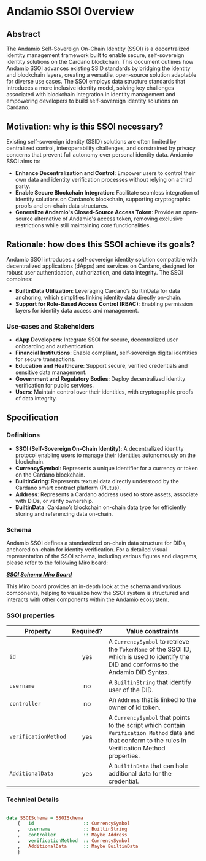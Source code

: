 # Andamio SSOI Overview

## Abstract

The Andamio Self-Sovereign On-Chain Identity (SSOI) is a decentralized identity management framework built to enable secure, self-sovereign identity solutions on the Cardano blockchain. This document outlines how Andamio SSOI advances existing SSID standards by bridging the identity and blockchain layers, creating a versatile, open-source solution adaptable for diverse use cases. The SSOI employs data structure standards that introduces a more inclusive identity model, solving key challenges associated with blockchain integration in identity management and empowering developers to build self-sovereign identity solutions on Cardano.

## Motivation: why is this SSOI necessary?

Existing self-sovereign identity (SSID) solutions are often limited by centralized control, interoperability challenges, and constrained by privacy concerns that prevent full autonomy over personal identity data. Andamio SSOI aims to:

- **Enhance Decentralization and Control**: Empower users to control their own data and identity verification processes without relying on a third party.
- **Enable Secure Blockchain Integration**: Facilitate seamless integration of identity solutions on Cardano's blockchain, supporting cryptographic proofs and on-chain data structures.
- **Generalize Andamio's Closed-Source Access Token**: Provide an open-source alternative of Andamio's access token, removing exclusive restrictions while still maintaining core functionalities.

## Rationale: how does this SSOI achieve its goals?

Andamio SSOI introduces a self-sovereign identity solution compatible with decentralized applications (dApps) and services on Cardano, designed for robust user authentication, authorization, and data integrity. The SSOI combines:

- **BuiltinData Utilization**: Leveraging Cardano’s BuiltinData for data anchoring, which simplifies linking identity data directly on-chain.
- **Support for Role-Based Access Control (RBAC)**: Enabling permission layers for identity data access and management.

### Use-cases and Stakeholders

- **dApp Developers**: Integrate SSOI for secure, decentralized user onboarding and authentication.
- **Financial Institutions**: Enable compliant, self-sovereign digital identities for secure transactions.
- **Education and Healthcare**: Support secure, verified credentials and sensitive data management.
- **Government and Regulatory Bodies**: Deploy decentralized identity verification for public services.
- **Users**: Maintain control over their identities, with cryptographic proofs of data integrity.

## Specification

### Definitions

- **SSOI (Self-Sovereign On-Chain Identity)**: A decentralized identity protocol enabling users to manage their identities autonomously on the blockchain.
- **CurrencySymbol**: Represents a unique identifier for a currency or token on the Cardano blockchain.
- **BuiltinString**: Represents textual data directly understood by the Cardano smart contract platform (Plutus).
- **Address**: Represents a Cardano address used to store assets, associate with DIDs, or verify ownership.
- **BuiltinData**: Cardano’s blockchain on-chain data type for efficiently storing and referencing data on-chain.


### Schema

Andamio SSOI defines a standardized on-chain data structure for DIDs, anchored on-chain for identity verification. For a detailed visual representation of the SSOI schema, including various figures and diagrams, please refer to the following Miro board:

[***SSOI Schema Miro Board***](https://miro.com/app/board/uXjVLDsFWko=/) 

This Miro board provides an in-depth look at the schema and various components, helping to visualize how the SSOI system is structured and interacts with other components within the Andamio ecosystem.


### SSOI properties

<table>
    <thead>
        <tr>
        <th>Property</th>
        <th >Required?</th>
        <th >Value constraints</th>
        </tr>
    </thead>
    <tbody>
        <tr>
            <td align="Left"><code>id</code></td>
            <td align="center">yes</td>
            <td align="Left">A <code>CurrencySymbol</code> to retrieve the <code>TokenName</code> of the SSOI ID, which is used to identify the DID and conforms to the Andamio DID Syntax.</td>
        </tr>
        <tr>
            <td align="Left"><code>username</code></td>
            <td align="center">no</td>
            <td align="Left">A <code>BuiltinString</code> that identify user of the DID.</td>
        </tr>
        <tr>
            <td align="Left"><code>controller</code></td>
            <td align="center">no</td>
            <td align="Left">An <code>Address</code> that is linked to the owner of id token.</td>
        </tr>
        <tr>
            <td align="Left"><code>verificationMethod</code></td>
            <td align="center">yes</td>
            <td align="Left">A <code>CurrencySymbol</code> that points to the script which contain <code>Verification Method</code> data and that conform to the rules in Verification Method properties.</td>
        </tr>
        <tr>
            <td align="Left"><code>AdditionalData</code></td>
            <td align="center">yes</td>
            <td align="Left">A <code>BuiltinData</code> that can hole additional data for the credential.</td>
        </tr>
    </tbody>
</table>

### Technical Details

```haskell

data SSOISchema = SSOISchema
    {   id                  :: CurrencySymbol 
    ,   username            :: BuiltinString
    ,   controller          :: Maybe Address
    ,   verificationMethod  :: CurrencySymbol
    ,   AdditionalData      :: Maybe BuiltinData
    }
```
